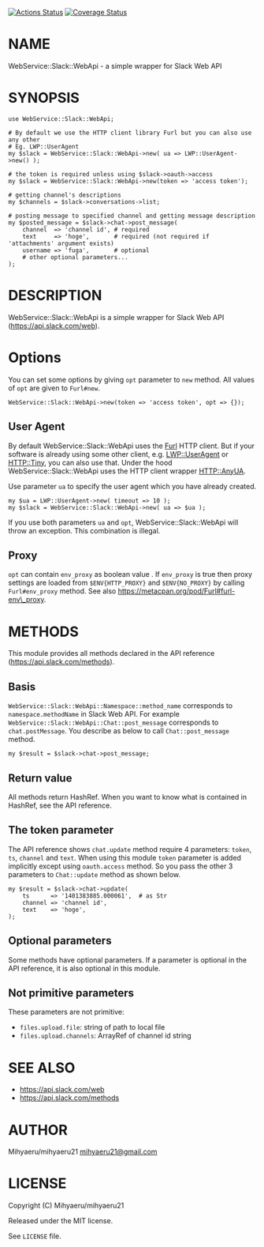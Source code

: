 [![Actions Status](https://github.com/mihyaeru21/p5-WebService-Slack-WebApi/workflows/test/badge.svg)](https://github.com/mihyaeru21/p5-WebService-Slack-WebApi/actions) [![Coverage Status](https://img.shields.io/coveralls/mihyaeru21/p5-WebService-Slack-WebApi/master.svg?style=flat)](https://coveralls.io/r/mihyaeru21/p5-WebService-Slack-WebApi?branch=master)
# NAME

WebService::Slack::WebApi - a simple wrapper for Slack Web API

# SYNOPSIS

    use WebService::Slack::WebApi;

    # By default we use the HTTP client library Furl but you can also use any other
    # Eg. LWP::UserAgent
    my $slack = WebService::Slack::WebApi->new( ua => LWP::UserAgent->new() );

    # the token is required unless using $slack->oauth->access
    my $slack = WebService::Slack::WebApi->new(token => 'access token');

    # getting channel's descriptions
    my $channels = $slack->conversations->list;

    # posting message to specified channel and getting message description
    my $posted_message = $slack->chat->post_message(
        channel  => 'channel id', # required
        text     => 'hoge',       # required (not required if 'attachments' argument exists)
        username => 'fuga',       # optional
        # other optional parameters...
    );

# DESCRIPTION

WebService::Slack::WebApi is a simple wrapper for Slack Web API (https://api.slack.com/web).

# Options

You can set some options by giving `opt` parameter to `new` method.
All values of `opt` are given to `Furl#new`.

    WebService::Slack::WebApi->new(token => 'access token', opt => {});

## User Agent

By default WebService::Slack::WebApi uses the [Furl](https://metacpan.org/pod/Furl) HTTP client.
But if your software is already using some other client,
e.g. [LWP::UserAgent](https://metacpan.org/pod/LWP%3A%3AUserAgent) or [HTTP::Tiny](https://metacpan.org/pod/HTTP%3A%3ATiny),
you can also use that. Under the hood WebService::Slack::WebApi uses
the HTTP client wrapper [HTTP::AnyUA](https://metacpan.org/pod/HTTP%3A%3AAnyUA).

Use parameter `ua` to specify the user agent which you have already
created.

    my $ua = LWP::UserAgent->new( timeout => 10 );
    my $slack = WebService::Slack::WebApi->new( ua => $ua );

If you use both parameters `ua` and `opt`, WebService::Slack::WebApi
will throw an exception. This combination is illegal.

## Proxy

`opt` can contain `env_proxy` as boolean value .
If `env_proxy` is true then proxy settings are loaded from `$ENV{HTTP_PROXY}` and `$ENV{NO_PROXY}` by calling `Furl#env_proxy` method.
See also https://metacpan.org/pod/Furl#furl-env\_proxy.

# METHODS

This module provides all methods declared in the API reference (https://api.slack.com/methods).

## Basis

`WebService::Slack::WebApi::Namespace::method_name` corresponds to `namespace.methodName` in Slack Web API.
For example `WebService::Slack::WebApi::Chat::post_message` corresponds to `chat.postMessage`.
You describe as below to call `Chat::post_message` method.

    my $result = $slack->chat->post_message;

## Return value

All methods return HashRef.
When you want to know what is contained in HashRef, see the API reference.

## The token parameter

The API reference shows `chat.update` method require 4 parameters: `token`, `ts`, `channel` and `text`.
When using this module `token` parameter is added implicitly except using `oauth.access` method.
So you pass the other 3 parameters to `Chat::update` method as shown below.

    my $result = $slack->chat->update(
        ts      => '1401383885.000061',  # as Str
        channel => 'channel id',
        text    => 'hoge',
    );

## Optional parameters

Some methods have optional parameters.
If a parameter is optional in the API reference, it is also optional in this module.

## Not primitive parameters

These parameters are not primitive:

- `files.upload.file`: string of path to local file
- `files.upload.channels`: ArrayRef of channel id string

# SEE ALSO

- https://api.slack.com/web
- https://api.slack.com/methods

# AUTHOR

Mihyaeru/mihyaeru21 <mihyaeru21@gmail.com>

# LICENSE

Copyright (C) Mihyaeru/mihyaeru21

Released under the MIT license.

See `LICENSE` file.
